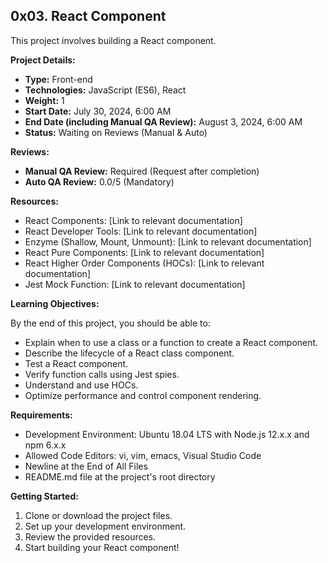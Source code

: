 ## 0x03. React Component

This project involves building a React component.

**Project Details:**

- **Type:** Front-end
- **Technologies:** JavaScript (ES6), React
- **Weight:** 1
- **Start Date:** July 30, 2024, 6:00 AM
- **End Date (including Manual QA Review):** August 3, 2024, 6:00 AM
- **Status:** Waiting on Reviews (Manual & Auto)

**Reviews:**

- **Manual QA Review:** Required (Request after completion)
- **Auto QA Review:** 0.0/5 (Mandatory)

**Resources:**

- React Components: [Link to relevant documentation]
- React Developer Tools: [Link to relevant documentation]
- Enzyme (Shallow, Mount, Unmount): [Link to relevant documentation]
- React Pure Components: [Link to relevant documentation]
- React Higher Order Components (HOCs): [Link to relevant documentation]
- Jest Mock Function: [Link to relevant documentation]

**Learning Objectives:**

By the end of this project, you should be able to:

- Explain when to use a class or a function to create a React component.
- Describe the lifecycle of a React class component.
- Test a React component.
- Verify function calls using Jest spies.
- Understand and use HOCs.
- Optimize performance and control component rendering.

**Requirements:**

- Development Environment: Ubuntu 18.04 LTS with Node.js 12.x.x and npm 6.x.x
- Allowed Code Editors: vi, vim, emacs, Visual Studio Code
- Newline at the End of All Files
- README.md file at the project's root directory

**Getting Started:**

1. Clone or download the project files.
2. Set up your development environment.
3. Review the provided resources.
4. Start building your React component!
